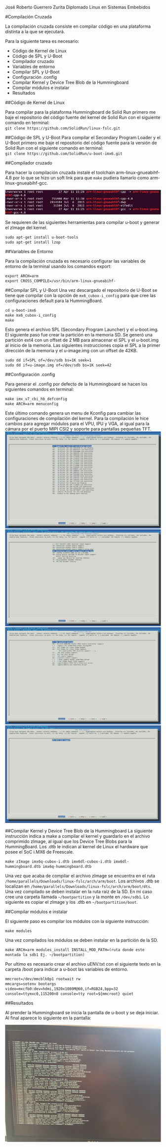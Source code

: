 José Roberto Guerrero Zurita
Diplomado Linux en Sistemas Embebidos

#Compilación Cruzada

La compilación cruzada consiste en compilar código en una plataforma distinta a la que se ejecutará.

Para la siguiente tarea es necesario:  
+  Código de Kernel de Linux  
+  Código de SPL y U-Boot  
+  Compilador cruzado  
+  Variables de entorno  
+  Compilar SPL y U-Boot  
+  Configuración .config  
+  Compilar Kernel y Device Tree Blob de la Hummingboard  
+  Compilar módulos e instalar  
+  Resultados  


##Código de Kernel de Linux

Para compilar para la plataforma Hummingboard de Solid Run primero me baje el repositorio del código fuente del kernel de Solid Run con el siguiente comando en terminal:  
`git clone https://github.com/SolidRun/linux-fslc.git`

##Código de SPL y U-Boot
Para compilar el Secondary Program Loader y el U-Boot primero me baje el repositorio del código fuente para la versión de Solid Run con el siguiente comando en terminal:  
`git clone https://github.com/SolidRun/u-boot-imx6.git`


##Compilador cruzado

Para hacer la compilación cruzada instalé el toolchain arm-linux-gnueabihf-4.8 por lo que se hizo un soft link para que `make` pudiera llamarlo como arm-linux-gnueabihf-gcc.  


<IMG src=https://github.com/Robbie2D2/Cross-Compile/blob/master/img/cross.jpg/>

Se requieren de las siguientes herramientas para compilar u-boot y generar el zImage del kernel.  

```
sudo apt-get install u-boot-tools
sudo apt-get install lzop
```


##Variables de Entorno

Para la compilación cruzada es necesario configurar las variables de entorno de la terminal usando los comandos export:  
```
export ARCH=arm
export CROSS_COMPILE=/usr/bin/arm-linux-gnueabihf-

```

##Compilar SPL y U-Boot
Una vez descargado el repositorio de U-Boot se tiene que compilar con la opción de `mx6_cubox-i_config` para que cree las configuraciones default para la HummingBoard.

```
cd u-boot-imx6
make mx6_cubox-i_config
make
```
Esto genera el archivo SPL (Secondary Program Launcher) y el u-boot.img. El siguiente paso fue crear la partición en la memoria SD. Se generó una partición ext4 con un offset de 2 MB para almacenar el SPL y el u-boot.img al inicio de la memoria. Las siguientes instrucciones copia el SPL a la primer dirección de la memoria y el u-image.img con un offset de 42KB.
```
sudo dd if=SPL of=/dev/sdb bs=1K seek=1
sudo dd if=u-image.img of=/dev/sdb bs=1K seek=42
```
##Configuración .config

Para generar el .config por defecto de la Hummingboard se hacen los siguientes comandos en terminal:  
```
make imx_v7_cbi_hb_defconfig
make ARCH=arm menuconfig
```
Este último comando genera un menu de Kconfig para cambiar las configuraciones de compilación del kernel. Para la compilación le hice cambios para agregar módulos para el VPU, IPU y VGA, al igual para la cámara por el puerto MIPI CSI2 y soporte para pantallas pequeñas TFT.
<IMG src=https://github.com/Robbie2D2/Cross-Compile/blob/master/img/Drivers%20tft.jpg/>
<IMG src=https://github.com/Robbie2D2/Cross-Compile/blob/master/img/MXC%20camera.jpg/>
<IMG src=https://github.com/Robbie2D2/Cross-Compile/blob/master/img/V4L%20platform%20drivers.jpg/>
<IMG src=https://github.com/Robbie2D2/Cross-Compile/blob/master/img/mipi%20cs2.jpg/>

##Compilar Kernel y Device Tree Blob de la Hummingboard
La siguiente instrucción indica a make a compilar el kernel y guardarlo en el archivo comprimido zImage, al igual que los Device Tree Blobs para la HummingBoard. Los .dtb le indican al kernel de Linux el hardware que posee el SoC i.MX6 de Freescale.   

```
make zImage imx6q-cubox-i.dtb imx6dl-cubox-i.dtb imx6dl-hummingboard.dtb imx6q-hummingboard.dtb
```
Una vez que acaba de compilar el archivo zImage se encuentra en el ruta `/home/parallels/Downloads/linux-fslc/arch/arm/boot`. Los archivos .dtb se localizan en `/home/parallels/Downloads/linux-fslc/arch/arm/boot/dts`.  
Una vez compilado se deben instalar en la ruta raiz de la SD. En mi caso cree una carpeta llamada `~/bootpartition` y la monte en `/dev/sdb1`. Lo siguiente es copiar el zImage y los .dtb en `~/bootpartition/boot`.

##Compilar módulos e instalar

El siguiente paso es compilar los módulos con la siguiente instrucción:
```
make modules
```
Una vez compilados los módulos se deben instalar en la partición de la SD.  

```
make ARCH=arm modules_install INSTALL_MOD_PATH=(ruta donde este montada la sdb1 Ej. ~/bootpartition)
```
Por ultimo es necesario crear el archivo uENV.txt con el siguiente texto en la carpeta /boot para indicar a u-boot las variables de entorno.  
```
mmcroot=/dev/mmcblk0p1 rootwait rw
mmcargs=setenv bootargs video=mxcfb0:dev=hdmi,1920x1080M@60,if=RGB24,bpp=32 console=ttymxc0,115200n8 console=tty root=${mmcroot} quiet
```
##Resultados

Al prender la Hummingboard se inicia la pantalla de u-boot y se deja iniciar. Al final aparece lo siguiente en la pantalla: 

<IMG src=https://github.com/Robbie2D2/Cross-Compile/blob/master/img/IMG_4528.JPG/>



